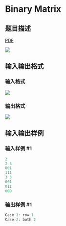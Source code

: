 # Binary Matrix

## 题目描述

[problemUrl]: https://uva.onlinejudge.org/index.php?option=com_onlinejudge&Itemid=8&category=278&page=show_problem&problem=3789

[PDF](https://uva.onlinejudge.org/external/123/p12367.pdf)

![](https://cdn.luogu.com.cn/upload/vjudge_pic/UVA12367/c96ebbacaf8d3b421b042400aff92b93963958ec.png)

## 输入输出格式

### 输入格式

![](https://cdn.luogu.com.cn/upload/vjudge_pic/UVA12367/0b39088530d09bfc2d266d4d40e075624dcf982e.png)

### 输出格式

![](https://cdn.luogu.com.cn/upload/vjudge_pic/UVA12367/4022a81a5734d8482f981258fa71bba7584b6ef0.png)

## 输入输出样例

### 输入样例 #1

```cpp
2
2 3
001
111
3 3
001
011
000
```


### 输出样例 #1

```cpp
Case 1: row 1
Case 2: both 2
```


